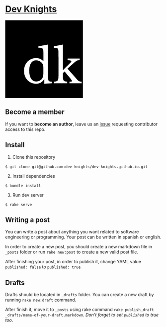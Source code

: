 # [Dev Knights](https://dev-knights.github.io/)
![logo](assets/images/logo.png)
## Become a member

If you want to **become an author**, leave us an [issue](https://github.com/dev-knights/dev-knights.github.io/issues) requesting contributor access to this repo.

## Install

1. Clone this repository

```
$ git clone git@github.com:dev-knights/dev-knights.github.io.git
```

2. Install dependencies

```
$ bundle install
```

3. Run dev server

```
$ rake serve
```

## Writing a post

You can write a post about anything you want related to software engineering or programming. Your post can be written in spanish or english.

In order to create a new post, you should create a new markdown file in `_posts` folder or run `rake new:post` to create a new valid post file.

After finishing your post, in order to publish it, change YAML value `published: false` to `published: true`

## Drafts

Drafts should be located in `_drafts` folder. You can create a new draft by running `rake new:draft` command.

After finish it, move it to `_posts` using rake command `rake publish_draft _drafts/name-of-your-draft.markdown`. *Don't forget to set `published` to true too*.
